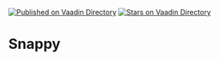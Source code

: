 [![Published on Vaadin  Directory](https://img.shields.io/badge/Vaadin%20Directory-published-00b4f0.svg)](https://vaadin.com/directory/component/snappy)
[![Stars on Vaadin Directory](https://img.shields.io/vaadin-directory/star/snappy.svg)](https://vaadin.com/directory/component/snappy)

# Snappy
